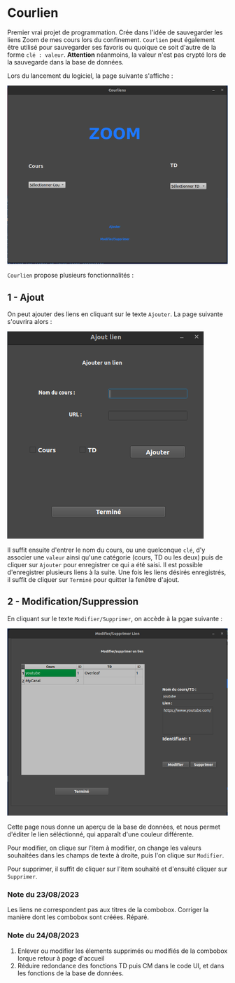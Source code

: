# Courlien

Premier vrai projet de programmation. Crée dans l'idée de sauvegarder les liens Zoom de mes cours lors du confinement.
`Courlien` peut également être utilisé pour sauvegarder ses favoris ou quoique ce soit d'autre de la forme `clé : valeur`. **Attention** néanmoins,
la valeur n'est pas crypté lors de la sauvegarde dans la base de données.

Lors du lancement du logiciel, la page suivante s'affiche :

![Page d'accueil](courliens/imgs/accueil.png)

`Courlien` propose plusieurs fonctionnalités :

## 1 - Ajout

On peut ajouter des liens en cliquant sur le texte `Ajouter`. La page suivante s'ouvrira alors :

![Ajouter lien](courliens/imgs/ajout.png)

Il suffit ensuite d'entrer le nom du cours, ou une quelconque `clé`, d'y associer une `valeur` ainsi qu'une catégorie (cours, TD ou les deux) puis de cliquer sur `Ajouter` pour enregistrer ce qui a été saisi. Il est possible d'enregistrer plusieurs liens à la suite. Une fois les liens désirés enregistrés, il suffit de cliquer sur `Terminé` pour quitter la fenêtre d'ajout.

## 2 - Modification/Suppression

En cliquant sur le texte `Modifier/Supprimer`, on accède à la pgae suivante :

![Modification lien](courliens/imgs/modifier.png)

Cette page nous donne un aperçu de la base de données, et nous permet d'éditer le lien séléctionné, qui apparaît d'une couleur différente.

Pour modifier, on clique sur l'item à modifier, on change les valeurs souhaitées dans les champs de texte à droite, puis l'on clique sur `Modifier`.

Pour supprimer, il suffit de cliquer sur l'item souhaité et d'ensuité cliquer sur `Supprimer`.

### Note du 23/08/2023

Les liens ne correspondent pas aux titres de la combobox. Corriger la manière dont les combobox sont créées.
Réparé.

### Note du 24/08/2023

1. Enlever ou modifier les élements supprimés ou modifiés de la combobox lorque retour à page d'accueil
2. Réduire redondance des fonctions TD puis CM dans le code UI, et dans les fonctions de la base de données.
